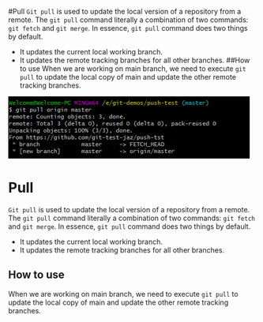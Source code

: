 
#Pull
`Git pull` is used to update the local version of a repository from a remote. The `git pull` command literally a combination of two commands: `git fetch` and `git merge`. In essence, `git pull` command does two things by default.
* It updates the current local working branch.
* It updates the remote tracking branches for all other branches.
##How to use
When we are working on main branch, we need to execute `git pull` to update the local copy of main and update the other remote tracking branches.

![pull command in Git bash](Images/Pull.png)

# Pull

`Git pull` is used to update the local version of a repository from a remote. The `git pull` command literally a
combination of two commands: `git fetch` and `git merge`. In essence, `git pull` command does two things by default.

* It updates the current local working branch.
* It updates the remote tracking branches for all other branches.

## How to use

When we are working on main branch, we need to execute `git pull` to update the local copy of main and update the other
remote tracking branches.
